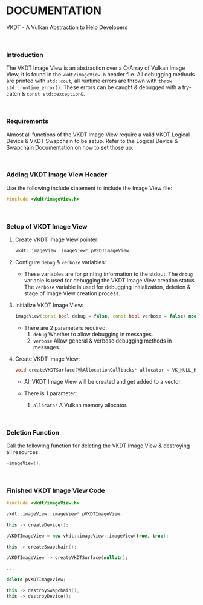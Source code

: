 # DOCUMENTATION

VKDT - A Vulkan Abstraction to Help Developers

<br>

### Introduction

The VKDT Image View is an abstraction over a C-Array of Vulkan Image View, it is found in the `vkdt/imageView.h` header file.
All debugging methods are printed with `std::cout`, all runtime errors are thrown with `throw std::runtime_error()`. These errors can be caught & debugged with a try-catch & `const std::exception&`.

<br>

### Requirements

Almost all functions of the VKDT Image View require a valid VKDT Logical Device & VKDT Swapchain to be setup. Refer to the Logical Device & Swapchain Documentation on how to set those up.

<br>

### Adding VKDT Image View Header

Use the following include statement to include the Image View file:
```cpp
#include <vkdt/imageView.h>
```

<br>

### Setup of VKDT Image View

1. Create VKDT Image View pointer:
	```cpp
	vkdt::imageView::imageView* pVKDTImageView;
	```

2. Configure `debug` & `verbose` variables:
	- These variables are for printing information to the stdout. The `debug` variable is used for debugging the VKDT Image View creation status. The `verbose` variable is used for debugging initialization, deletion & stage of Image View creation process.

3. Initialize VKDT Image View:
	```cpp
	imageView(const bool debug = false, const bool verbose = false) noexcept;
	```

	- There are 2 parameters required:
		1. `debug` Whether to allow debugging in messages.
		2. `verbose` Allow general & verbose debugging methods in messages.

4. Create VKDT Image View:
	```cpp
	void createVKDTSurface(VkAllocationCallbacks* allocator = VK_NULL_HANDLE);
	```

	- All VKDT Image View will be created and get added to a vector.

	- There is 1 parameter:
		1. `allocator` A Vulkan memory allocator.

<br>

### Deletion Function

Call the following function for deleting the VKDT Image View & destroying all resources.

```cpp
~imageView();
```

<br>

### Finished VKDT Image View Code

```cpp
#include <vkdt/imageView.h>

vkdt::imageView::imageView* pVKDTImageView;

this -> createDevice();

pVKDTImageView = new vkdt::imageView::imageView(true, true);

this -> createSwapchain();

pVKDTImageView -> createVKDTSurface(nullptr);

...

delete pVKDTImageView;

this -> destroySwapchain();
this -> destroyDevice();
```